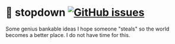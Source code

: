 # :poop: stopdown [![GitHub issues](https://img.shields.io/github/issues/aureooms/stopdown.svg)](https://github.com/aureooms/stopdown/issues)

Some genius bankable ideas I hope someone "steals" so the world becomes a better place. I do not have time for this.

